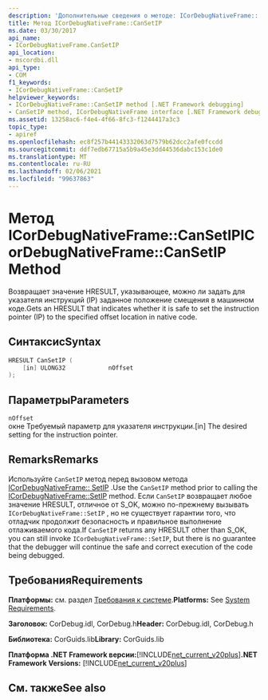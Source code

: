 ```yaml
---
description: 'Дополнительные сведения о методе: ICorDebugNativeFrame:: CanSetIP'
title: Метод ICorDebugNativeFrame::CanSetIP
ms.date: 03/30/2017
api_name:
- ICorDebugNativeFrame.CanSetIP
api_location:
- mscordbi.dll
api_type:
- COM
f1_keywords:
- ICorDebugNativeFrame::CanSetIP
helpviewer_keywords:
- ICorDebugNativeFrame::CanSetIP method [.NET Framework debugging]
- CanSetIP method, ICorDebugNativeFrame interface [.NET Framework debugging]
ms.assetid: 13258ac6-f4e4-4f66-8fc3-f1244417a3c3
topic_type:
- apiref
ms.openlocfilehash: ec8f257b44143332063d7579b62dcc2afe0fccdd
ms.sourcegitcommit: ddf7edb67715a5b9a45e3dd44536dabc153c1de0
ms.translationtype: MT
ms.contentlocale: ru-RU
ms.lasthandoff: 02/06/2021
ms.locfileid: "99637863"
---
```

# <a name="icordebugnativeframecansetip-method"></a><span data-ttu-id="ee977-103">Метод ICorDebugNativeFrame::CanSetIP</span><span class="sxs-lookup"><span data-stu-id="ee977-103">ICorDebugNativeFrame::CanSetIP Method</span></span>

<span data-ttu-id="ee977-104">Возвращает значение HRESULT, указывающее, можно ли задать для указателя инструкций (IP) заданное положение смещения в машинном коде.</span><span class="sxs-lookup"><span data-stu-id="ee977-104">Gets an HRESULT that indicates whether it is safe to set the instruction pointer (IP) to the specified offset location in native code.</span></span>  
  
## <a name="syntax"></a><span data-ttu-id="ee977-105">Синтаксис</span><span class="sxs-lookup"><span data-stu-id="ee977-105">Syntax</span></span>  
  
```cpp  
HRESULT CanSetIP (  
    [in] ULONG32            nOffset  
);  
```  
  
## <a name="parameters"></a><span data-ttu-id="ee977-106">Параметры</span><span class="sxs-lookup"><span data-stu-id="ee977-106">Parameters</span></span>  

 `nOffset`  
 <span data-ttu-id="ee977-107">окне Требуемый параметр для указателя инструкции.</span><span class="sxs-lookup"><span data-stu-id="ee977-107">[in] The desired setting for the instruction pointer.</span></span>  
  
## <a name="remarks"></a><span data-ttu-id="ee977-108">Remarks</span><span class="sxs-lookup"><span data-stu-id="ee977-108">Remarks</span></span>  

 <span data-ttu-id="ee977-109">Используйте `CanSetIP` метод перед вызовом метода [ICorDebugNativeFrame:: SetIP](icordebugnativeframe-setip-method.md) .</span><span class="sxs-lookup"><span data-stu-id="ee977-109">Use the `CanSetIP` method prior to calling the [ICorDebugNativeFrame::SetIP](icordebugnativeframe-setip-method.md) method.</span></span> <span data-ttu-id="ee977-110">Если `CanSetIP` возвращает любое значение HRESULT, отличное от S_OK, можно по-прежнему вызывать `ICorDebugNativeFrame::SetIP` , но не существует гарантии того, что отладчик продолжит безопасность и правильное выполнение отлаживаемого кода.</span><span class="sxs-lookup"><span data-stu-id="ee977-110">If `CanSetIP` returns any HRESULT other than S_OK, you can still invoke `ICorDebugNativeFrame::SetIP`, but there is no guarantee that the debugger will continue the safe and correct execution of the code being debugged.</span></span>  
  
## <a name="requirements"></a><span data-ttu-id="ee977-111">Требования</span><span class="sxs-lookup"><span data-stu-id="ee977-111">Requirements</span></span>  

 <span data-ttu-id="ee977-112">**Платформы:** см. раздел [Требования к системе](../../get-started/system-requirements.md).</span><span class="sxs-lookup"><span data-stu-id="ee977-112">**Platforms:** See [System Requirements](../../get-started/system-requirements.md).</span></span>  
  
 <span data-ttu-id="ee977-113">**Заголовок:** CorDebug.idl, CorDebug.h</span><span class="sxs-lookup"><span data-stu-id="ee977-113">**Header:** CorDebug.idl, CorDebug.h</span></span>  
  
 <span data-ttu-id="ee977-114">**Библиотека:** CorGuids.lib</span><span class="sxs-lookup"><span data-stu-id="ee977-114">**Library:** CorGuids.lib</span></span>  
  
 <span data-ttu-id="ee977-115">**Платформа .NET Framework версии:**[!INCLUDE[net_current_v20plus](../../../../includes/net-current-v20plus-md.md)]</span><span class="sxs-lookup"><span data-stu-id="ee977-115">**.NET Framework Versions:** [!INCLUDE[net_current_v20plus](../../../../includes/net-current-v20plus-md.md)]</span></span>  
  
## <a name="see-also"></a><span data-ttu-id="ee977-116">См. также</span><span class="sxs-lookup"><span data-stu-id="ee977-116">See also</span></span>
